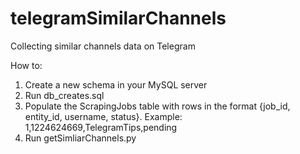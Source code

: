 # telegramSimilarChannels
Collecting similar channels data on Telegram

How to:
1. Create a new schema in your MySQL server
2. Run db_creates.sql
3. Populate the ScrapingJobs table with rows in the format {job_id, entity_id, username, status}. Example: 1,1224624669,TelegramTips,pending
4. Run getSimliarChannels.py
